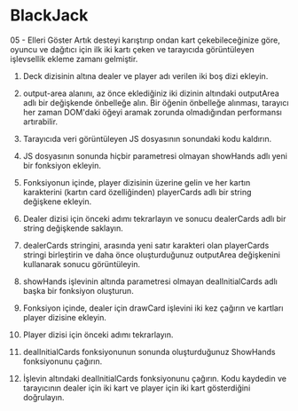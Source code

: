 # BlackJack

05 - Elleri Göster
Artık desteyi karıştırıp ondan kart çekebileceğinize göre, oyuncu ve dağıtıcı için ilk iki kartı çeken ve tarayıcıda görüntüleyen işlevsellik ekleme zamanı gelmiştir.

1. Deck dizisinin altına dealer ve player adı verilen iki boş dizi ekleyin.
2. output-area alanını, az önce eklediğiniz iki dizinin altındaki outputArea adlı bir değişkende önbelleğe alın. Bir öğenin önbelleğe alınması, tarayıcı her zaman DOM'daki öğeyi aramak zorunda olmadığından performansı artırabilir.
3. Tarayıcıda veri görüntüleyen JS dosyasının sonundaki kodu kaldırın.
4. JS dosyasının sonunda hiçbir parametresi olmayan showHands adlı yeni bir fonksiyon ekleyin.
5. Fonksiyonun içinde, player dizisinin üzerine gelin ve her kartın karakterini (kartın card özelliğinden) playerCards adlı bir string değişkene ekleyin.
6. Dealer dizisi için önceki adımı tekrarlayın ve sonucu dealerCards adlı bir string değişkende saklayın.
7. dealerCards stringini, arasında yeni satır karakteri olan playerCards stringi birleştirin ve daha önce oluşturduğunuz outputArea değişkenini kullanarak sonucu görüntüleyin.
8. showHands işlevinin altında parametresi olmayan dealInitialCards adlı başka bir fonksiyon oluşturun.
9. Fonksiyon içinde, dealer için drawCard işlevini iki kez çağırın ve kartları player dizisine ekleyin.
10. Player dizisi için önceki adımı tekrarlayın.

11. dealInitialCards fonksiyonunun sonunda oluşturduğunuz ShowHands fonksiyonunu çağırın.
12. İşlevin altındaki dealInitialCards fonksiyonunu çağırın. Kodu kaydedin ve tarayıcının dealer için iki kart ve player için iki kart gösterdiğini doğrulayın.

